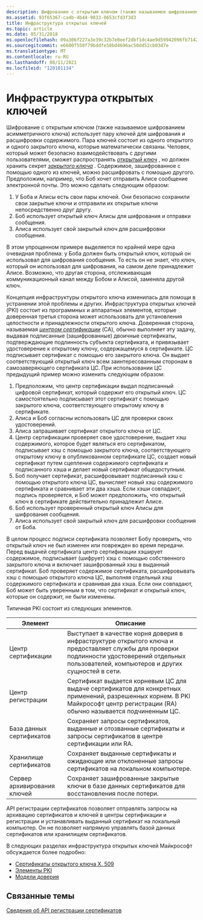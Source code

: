 ```yaml
---
description: Шифрование с открытым ключом (также называемое шифрованием асимметричного ключа) использует пару ключей для шифрования и расшифровки содержимого.
ms.assetid: 93f65367-ca4b-4b44-9833-0653cfd3f3d3
title: Инфраструктура открытых ключей
ms.topic: article
ms.date: 05/31/2018
ms.openlocfilehash: 09a306f227a3e39c32b7e0eef2dbf1dc4ae9d59942096fb71428339d8a166a04
ms.sourcegitcommit: e6600f550f79bddfe58bd4696ac50dd52cb03d7e
ms.translationtype: MT
ms.contentlocale: ru-RU
ms.lasthandoff: 08/11/2021
ms.locfileid: "120101134"
---
```

# <a name="public-key-infrastructure"></a>Инфраструктура открытых ключей

Шифрование с открытым ключом (также называемое шифрованием асимметричного ключа) использует пару ключей для шифрования и расшифровки содержимого. Пара ключей состоит из одного открытого и одного закрытого ключа, которые математически связаны. Человек, который может безопасно взаимодействовать с другими пользователями, сможет распространять [*открытый ключ*](/windows/desktop/SecGloss/p-gly) , но должен хранить секрет [*закрытого ключа*](/windows/desktop/SecGloss/p-gly) . Содержимое, зашифрованное с помощью одного из ключей, можно расшифровать с помощью другого. Предположим, например, что Боб хочет отправить Алисе сообщение электронной почты. Это можно сделать следующим образом:

1.  У Боба и Алисы есть свои пары ключей. Они безопасно сохранили свои закрытые ключи и отправили их открытые ключи непосредственно друг другу.
2.  Боб использует открытый ключ Алисы для шифрования и отправки сообщения.
3.  Алиса использует свой закрытый ключ для расшифровки сообщения.

В этом упрощенном примере выделяется по крайней мере одна очевидная проблема: у Боба должен быть открытый ключ, который он использовал для шифрования сообщения. То есть он не знает, что ключ, который он использовал для шифрования, на самом деле принадлежит Алисе. Возможно, что другая сторона, отслеживающая коммуникационный канал между Бобом и Алисой, заменяла другой ключ.

Концепция инфраструктуры открытого ключа изменилась для помощи в устранении этой проблемы и других. Инфраструктура открытых ключей (PKI) состоит из программных и аппаратных элементов, которые доверенная третья сторона может использовать для установления целостности и принадлежности открытого ключа. Доверенная сторона, называемая [*центром сертификации*](/windows/desktop/SecGloss/c-gly) (CA), обычно выполняет эту задачу, выдавая подписанные (зашифрованные) двоичные сертификаты, подтверждающие подлинность субъекта сертификата, и привязывает удостоверение к открытому ключу, содержащемуся в сертификате. ЦС подписывает сертификат с помощью его закрытого ключа. Он выдает соответствующий открытый ключ всем заинтересованным сторонам в самозаверяющего сертификата ЦС. При использовании ЦС предыдущий пример можно изменить следующим образом:

1.  Предположим, что центр сертификации выдал подписанный цифровой сертификат, который содержит его открытый ключ. ЦС самостоятельно подписывает этот сертификат с помощью закрытого ключа, соответствующего открытому ключу в сертификате.
2.  Алиса и Боб согласны использовать ЦС для проверки своих удостоверений.
3.  Алиса запрашивает сертификат открытого ключа от ЦС.
4.  Центр сертификации проверяет свое удостоверение, выдает хэш содержимого, которое будет являться его сертификатом, подписывает хэш с помощью закрытого ключа, соответствующего открытому ключу в опубликованном сертификате ЦС, создает новый сертификат путем сцепления содержимого сертификата и подписанного хэша и делает новый сертификат общедоступным.
5.  Боб получает сертификат, расшифровывает подписанный хэш с помощью открытого ключа ЦС, вычисляет новый хэш содержимого сертификата и сравнивает эти два хэша. Если хэши совпадают, подпись проверяется, и Боб может предположить, что открытый ключ в сертификате действительно принадлежит Алисе.
6.  Боб использует проверенный открытый ключ Алисы для шифрования сообщения.
7.  Алиса использует свой закрытый ключ для расшифровки сообщения от Боба.

В целом процесс подписи сертификата позволяет Бобу проверить, что открытый ключ не был изменен или поврежден во время передачи. Перед выдачей сертификата центр сертификации хэширует содержимое, подписывает (шифрует) хэш с помощью собственного закрытого ключа и включает зашифрованный хэш в выданный сертификат. Боб проверяет содержимое сертификата, расшифровывать хэш с помощью открытого ключа ЦС, выполняя отдельный хэш содержимого сертификата и сравнивая два хэша. Если они совпадают, Боб может быть уверенным в том, что сертификат и открытый ключ, которые он содержит, не были изменены.

Типичная PKI состоит из следующих элементов.

| Элемент                            | Описание                                                                                                                                                                               |
|------------------------------------|-------------------------------------------------------------------------------------------------------------------------------------------------------------------------------------------|
| Центр сертификации<br/> | Выступает в качестве корня доверия в инфраструктуре открытого ключа и предоставляет службы для проверки подлинности удостоверений отдельных пользователей, компьютеров и других сущностей в сети.<br/>      |
| Центр регистрации<br/>  | Сертификат выдается корневым ЦС для выдаче сертификатов для конкретных применений, разрешенных корнем. В PKI Майкрософт центр регистрации (RA) обычно называется подчиненным ЦС.<br/> |
| База данных сертификатов<br/>    | Сохраняет запросы сертификатов, выданные и отозванные сертификаты и запросы сертификатов в центре сертификации или RA.<br/>                                                                       |
| Хранилище сертификатов<br/>       | Сохраняет выданные сертификаты и ожидающие или отклоненные запросы сертификатов на локальном компьютере.<br/>                                                                                  |
| Сервер архивирования ключей<br/>     | Сохраняет зашифрованные закрытые ключи в базе данных сертификатов для восстановления после потери.<br/>                                                                                              |



 

API регистрации сертификатов позволяет отправлять запросы на архивацию сертификатов и ключей в центры сертификации и регистрации и устанавливать выданный сертификат на локальный компьютер. Он не позволяет напрямую управлять базой данных сертификатов или хранилищем сертификатов.

В следующих разделах инфраструктура открытых ключей Майкрософт обсуждается более подробно:

-   [Сертификаты открытого ключа X. 509](about-x-509-public-key-certificates.md)
-   [Элементы PKI](about-pki-components.md)
-   [Модели доверия](about-trust-models.md)

## <a name="related-topics"></a>Связанные темы

<dl> <dt>

[Сведения об API регистрации сертификатов](about-the-certificate-enrollment-api.md)
</dt> </dl>

 

